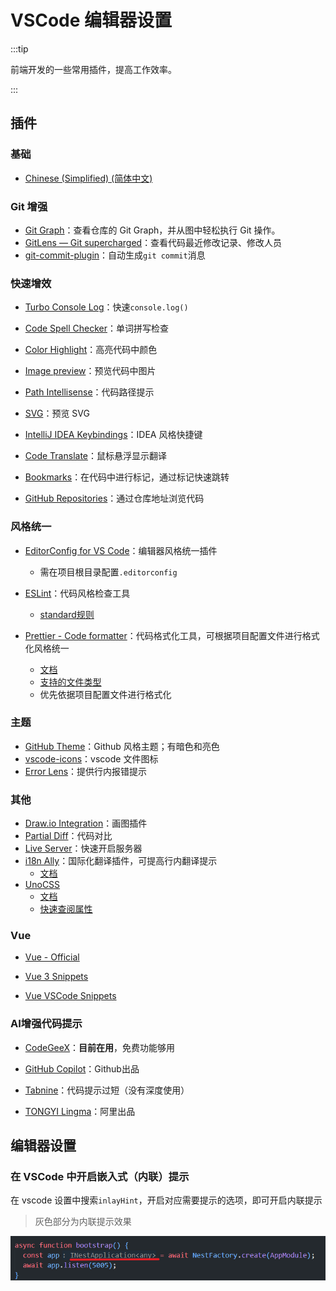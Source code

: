# VSCode 编辑器设置

:::tip

前端开发的一些常用插件，提高工作效率。

:::

## 插件

### 基础

- [Chinese (Simplified) (简体中文) ](https://marketplace.visualstudio.com/items?itemName=MS-CEINTL.vscode-language-pack-zh-hans)

### Git 增强

- [Git Graph](https://marketplace.visualstudio.com/items?itemName=mhutchie.git-graph)：查看仓库的 Git Graph，并从图中轻松执行 Git 操作。
- [GitLens — Git supercharged](https://marketplace.visualstudio.com/items?itemName=eamodio.gitlens)：查看代码最近修改记录、修改人员
- [git-commit-plugin](https://marketplace.visualstudio.com/items?itemName=redjue.git-commit-plugin)：自动生成`git commit`消息

### 快速增效

- [Turbo Console Log](https://marketplace.visualstudio.com/items?itemName=ChakrounAnas.turbo-console-log)：快速`console.log()`

- [Code Spell Checker](https://marketplace.visualstudio.com/items?itemName=streetsidesoftware.code-spell-checker)：单词拼写检查

- [Color Highlight](https://marketplace.visualstudio.com/items?itemName=naumovs.color-highlight)：高亮代码中颜色

- [Image preview](https://marketplace.visualstudio.com/items?itemName=kisstkondoros.vscode-gutter-preview)：预览代码中图片

- [Path Intellisense](https://marketplace.visualstudio.com/items?itemName=christian-kohler.path-intellisense)：代码路径提示

- [SVG](https://marketplace.visualstudio.com/items?itemName=jock.svg)：预览 SVG

- [IntelliJ IDEA Keybindings](https://marketplace.visualstudio.com/items?itemName=k--kato.intellij-idea-keybindings)：IDEA 风格快捷键

- [Code Translate](https://marketplace.visualstudio.com/items?itemName=w88975.code-translate)：鼠标悬浮显示翻译

- [Bookmarks](https://marketplace.visualstudio.com/items?itemName=alefragnani.Bookmarks)：在代码中进行标记，通过标记快速跳转

- [GitHub Repositories](https://marketplace.visualstudio.com/items?itemName=GitHub.remotehub)：通过仓库地址浏览代码

  

### 风格统一

- [EditorConfig for VS Code](https://marketplace.visualstudio.com/items?itemName=EditorConfig.EditorConfig)：编辑器风格统一插件
  - 需在项目根目录配置`.editorconfig`
- [ESLint](https://marketplace.visualstudio.com/items?itemName=dbaeumer.vscode-eslint)：代码风格检查工具
  - [standard规则](https://github.com/standard/standard/blob/master/docs/RULES-zhcn.md#javascript-standard-style)

- [Prettier - Code formatter](https://marketplace.visualstudio.com/items?itemName=esbenp.prettier-vscode)：代码格式化工具，可根据项目配置文件进行格式化风格统一
  - [文档](https://prettier.io/docs/en/install)
  - [支持的文件类型](https://prettier.io/docs/en/configuration)
  - 优先依据项目配置文件进行格式化


### 主题

- [GitHub Theme](https://marketplace.visualstudio.com/items?itemName=GitHub.github-vscode-theme)：Github 风格主题；有暗色和亮色
- [vscode-icons](https://marketplace.visualstudio.com/items?itemName=vscode-icons-team.vscode-icons)：vscode 文件图标
- [Error Lens](https://marketplace.visualstudio.com/items?itemName=usernamehw.errorlens)：提供行内报错提示

### 其他

- [Draw.io Integration](https://marketplace.visualstudio.com/items?itemName=hediet.vscode-drawio)：画图插件
- [Partial Diff](https://marketplace.visualstudio.com/items?itemName=ryu1kn.partial-diff)：代码对比
- [Live Server](https://marketplace.visualstudio.com/items?itemName=ritwickdey.LiveServer)：快速开启服务器
- [i18n Ally](https://marketplace.visualstudio.com/items?itemName=Lokalise.i18n-ally)：国际化翻译插件，可提高行内翻译提示
  - [文档](https://github.com/lokalise/i18n-ally/blob/main/README.zh-CN.md)
- [UnoCSS](https://marketplace.visualstudio.com/items?itemName=antfu.unocss)
  - [文档](https://unocss.dev/)
  - [快速查阅属性](https://unocss.dev/interactive/)

### Vue

- [Vue - Official](https://marketplace.visualstudio.com/items?itemName=Vue.volar)

- [Vue 3 Snippets](https://marketplace.visualstudio.com/items?itemName=hollowtree.vue-snippets)

- [Vue VSCode Snippets](https://marketplace.visualstudio.com/items?itemName=sdras.vue-vscode-snippets)

### AI增强代码提示

- [CodeGeeX](https://marketplace.visualstudio.com/items?itemName=aminer.codegeex)：**目前在用**，免费功能够用

- [GitHub Copilot](https://marketplace.visualstudio.com/items?itemName=GitHub.copilot)：Github出品

- [Tabnine](https://marketplace.visualstudio.com/items?itemName=TabNine.tabnine-vscode)：代码提示过短（没有深度使用）

- [TONGYI Lingma](https://marketplace.visualstudio.com/items?itemName=Alibaba-Cloud.tongyi-lingma)：阿里出品

  

## 编辑器设置

### 在 VSCode 中开启嵌入式（内联）提示

在 vscode 设置中搜索`inlayHint`，开启对应需要提示的选项，即可开启内联提示

> 灰色部分为内联提示效果

![Snipaste_2024-04-22_09-55-00](../public/tools/0-0.png)

